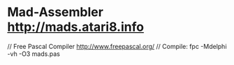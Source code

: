 # Mad-Assembler http://mads.atari8.info

// Free Pascal Compiler http://www.freepascal.org/
// Compile: fpc -Mdelphi -vh -O3 mads.pas
